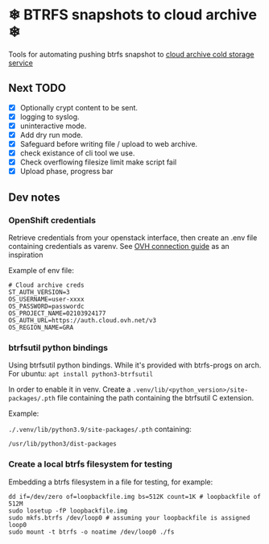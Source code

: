 # ❄ BTRFS snapshots to cloud archive ❄

Tools for automating pushing btrfs snapshot to [cloud archive cold storage service](https://www.ovhcloud.com/fr/public-cloud/cloud-archive/)

## Next TODO

- [x] Optionally crypt content to be sent.
- [x] logging to syslog.
- [x] uninteractive mode.
- [x] Add dry run mode.
- [x] Safeguard before writing file / upload to web archive.
- [x] check existance of cli tool we use.
- [x] Check overflowing filesize limit make script fail
- [x] Upload phase, progress bar

## Dev notes

### OpenShift credentials

Retrieve credentials from your openstack interface, then create an .env file containing credentials as varenv. See [OVH connection guide](https://docs.ovh.com/fr/storage/pca/cyberduck/) as an inspiration

Example of env file:
```.env
# Cloud archive creds
ST_AUTH_VERSION=3
OS_USERNAME=user-xxxx
OS_PASSWORD=passwordc
OS_PROJECT_NAME=02103924177
OS_AUTH_URL=https://auth.cloud.ovh.net/v3
OS_REGION_NAME=GRA
```

### btrfsutil python bindings

Using btrfsutil python bindings. While it's provided with btrfs-progs on arch. For ubuntu: `apt install python3-btrfsutil`

In order to enable it in venv. Create a `.venv/lib/<python_version>/site-packages/.pth` file containing the path containing the btrfsutil C extension.

Example:

`./.venv/lib/python3.9/site-packages/.pth` containing:
```text
/usr/lib/python3/dist-packages
```

### Create a local btrfs filesystem for testing

Embedding a btrfs filesystem in a file for testing, for example:
```fish
dd if=/dev/zero of=loopbackfile.img bs=512K count=1K # loopbackfile of 512M 
sudo losetup -fP loopbackfile.img
sudo mkfs.btrfs /dev/loop0 # assuming your loopbackfile is assigned loop0
sudo mount -t btrfs -o noatime /dev/loop0 ./fs
```
